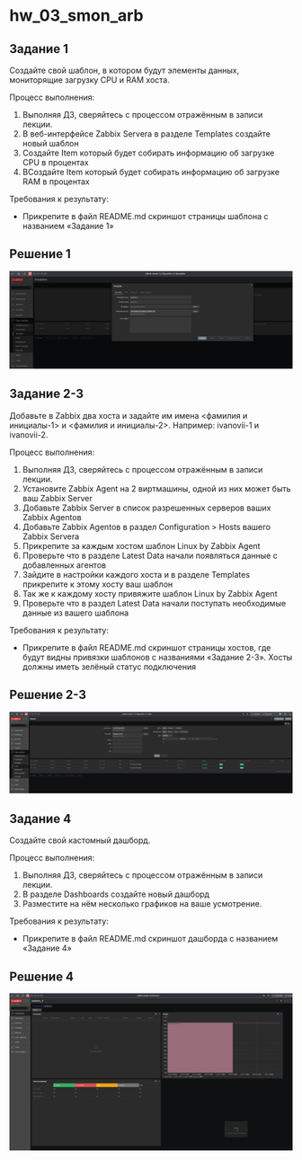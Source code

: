 # **hw_03_smon_arb**


## Задание 1

Создайте свой шаблон, в котором будут элементы данных, мониторящие загрузку CPU и RAM хоста.

Процесс выполнения:

1. Выполняя ДЗ, сверяйтесь с процессом отражённым в записи лекции.
2. В веб-интерфейсе Zabbix Servera в разделе Templates создайте новый шаблон
3. Создайте Item который будет собирать информацию об загрузке CPU в процентах
4. ВСоздайте Item который будет собирать информацию об загрузке RAM в процентах

Требования к результату:

- Прикрепите в файл README.md скриншот страницы шаблона с названием «Задание 1»

## Решение 1

![alt text](arch/image.png)


## Задание 2-3

Добавьте в Zabbix два хоста и задайте им имена <фамилия и инициалы-1> и <фамилия и инициалы-2>. Например: ivanovii-1 и ivanovii-2.

Процесс выполнения:

1. Выполняя ДЗ, сверяйтесь с процессом отражённым в записи лекции.
2. Установите Zabbix Agent на 2 виртмашины, одной из них может быть ваш Zabbix Server
3. Добавьте Zabbix Server в список разрешенных серверов ваших Zabbix Agentов
4. Добавьте Zabbix Agentов в раздел Configuration > Hosts вашего Zabbix Servera
5. Прикрепите за каждым хостом шаблон Linux by Zabbix Agent
6. Проверьте что в разделе Latest Data начали появляться данные с добавленных агентов
7. Зайдите в настройки каждого хоста и в разделе Templates прикрепите к этому хосту ваш шаблон
8. Так же к каждому хосту привяжите шаблон Linux by Zabbix Agent
9. Проверьте что в раздел Latest Data начали поступать необходимые данные из вашего шаблона

Требования к результату:

- Прикрепите в файл README.md скриншот страницы хостов, где будут видны привязки шаблонов с названиями «Задание 2-3». Хосты должны иметь зелёный статус подключения

## Решение 2-3

![alt text](arch/image-1.png)

## Задание 4

Создайте свой кастомный дашборд.

Процесс выполнения:

1. Выполняя ДЗ, сверяйтесь с процессом отражённым в записи лекции.
2. В разделе Dashboards создайте новый дашборд
3. Разместите на нём несколько графиков на ваше усмотрение.

Требования к результату:

- Прикрепите в файл README.md скриншот дашборда с названием «Задание 4»

## Решение 4

![alt text](arch/image-2.png)